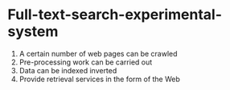 # Full-text-search-experimental-system

1. A certain number of web pages can be crawled
2. Pre-processing work can be carried out
3. Data can be indexed inverted
4. Provide retrieval services in the form of the Web
